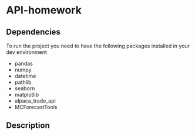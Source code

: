 # API-homework

## Dependencies
To run the project you need to have the following packages installed in your dev environment
* pandas
* numpy
* datetime
* pathlib
* seaborn
* matplotlib
* alpaca_trade_api
* MCForecastTools

## Description
